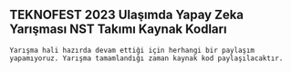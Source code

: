 ## TEKNOFEST 2023 Ulaşımda Yapay Zeka Yarışması NST Takımı Kaynak Kodları

```Yarışma hali hazırda devam ettiği için herhangi bir paylaşım yapamıyoruz. Yarışma tamamlandığı zaman kaynak kod paylaşılacaktır.```
